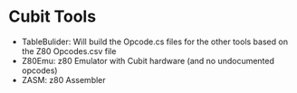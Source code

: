 # Cubit Tools

* TableBulider: Will build the Opcode.cs files for the other tools based on the Z80 Opcodes.csv file
* Z80Emu: z80 Emulator with Cubit hardware (and no undocumented opcodes)
* ZASM: z80 Assembler 
